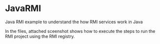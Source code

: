 # JavaRMI
Java RMI example to understand the how RMI services work in Java


In the files, attached sceenshot shows how to execute the steps to run the RMI project using the RMI registry.
